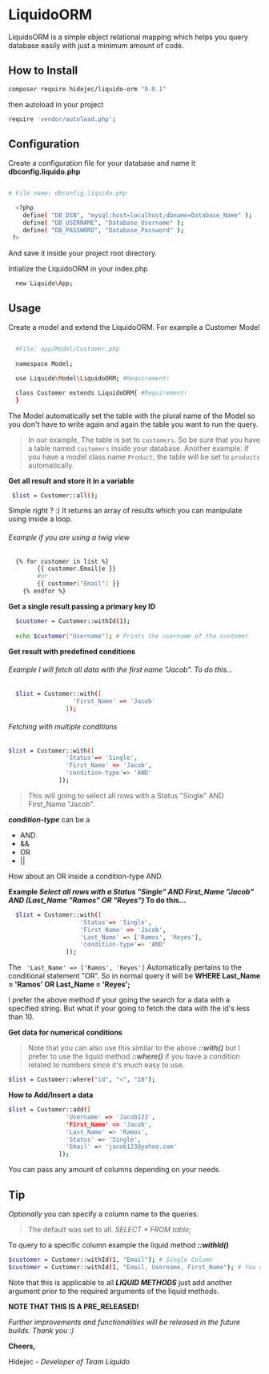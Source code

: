 # LiquidoORM
LiquidoORM is a simple object relational mapping which helps you query database easily with just a minimum amount of code.

## How to Install

```bash
composer require hidejec/liquido-orm "0.0.1"
```

then autoload in your project
```bash
require 'vendor/autoload.php';
```

## Configuration

Create a configuration file for your database and name it **dbconfig.liquido.php**

```bash

# File name: dbconfig.liquido.php

  <?php
  	define( "DB_DSN", "mysql:host=localhost;dbname=Database_Name" );
  	define( "DB_USERNAME", "Database_Username" );
  	define( "DB_PASSWORD", "Database_Password" );
 ?>
```
And save it inside your project root directory.

Intialize the LiquidoORM in your index.php

```bash
  new Liquido\App;
```

## Usage

Create a model and extend the LiquidoORM. For example a Customer Model

```bash

  #File: app/Model/Customer.php
  
  namespace Model;

  use Liquido\Model\LiquidoORM; #Requirement!

  class Customer extends LiquidoORM{ #Requirement!
  }
```

The Model automatically set the table with the plural name of the Model so you don't have to write again and again the table you want to run the query. 
> In our example, The table is set to `customers`. So be sure that you have a table named `customers` inside your database. 
> Another example: if you have a model class name ``Product``, the table will be set to `products` automatically. 

**Get all result and store it in a variable**

```bash
 $list = Customer::all();
```
Simple right ? :) 
It returns an array of results which you can manipulate using inside a loop.

###### Example if you are using a twig view

```bash
  {% for customer in list %}
		{{ customer.Email|e }}
		#or 
		{{ customer["Email"] }}
	{% endfor %}
```

**Get a single result passing a primary key ID**

```bash
  $customer = Customer::withId(1);
  
  echo $customer["Username"]; # Prints the username of the customer
```

**Get result with predefined conditions**

###### Example I will fetch all data with the first name "Jacob". To do this...

```bash
  $list = Customer::with([
			      'First_Name' => 'Jacob'
			    ]);
```

###### Fetching with multiple conditions

```bash
$list = Customer::with([
      			'Status'=> 'Single',
      			'First_Name' => 'Jacob',
      			'condition-type'=> 'AND'
			  ]);
```
>This will going to select all rows with a Status "Single" AND  First_Name "Jacob".

**_condition-type_** can be a
- AND
- &&
- OR
- ||

How about an OR inside a condition-type AND. 

**Example _Select all rows with a Status "Single" AND First_Name "Jacob" AND (Last_Name "Ramos" OR "Reyes")_ To do this...**

```bash
  $list = Customer::with([
        			'Status'=> 'Single',
        			'First_Name' => 'Jacob',
        			'Last_Name' => ['Ramos', 'Reyes'],
        			'condition-type'=> 'AND'
    			]);
```

The ` 'Last_Name' => ['Ramos', 'Reyes']` Automatically pertains to the conditional statement "OR". So in normal query it will be **WHERE Last_Name = 'Ramos' OR Last_Name = 'Reyes';**


I prefer the above method if your going the search for a data with a specified string. But what if your going to fetch the data with the id's less than 10.

**Get data for numerical conditions**

>Note that you can also use this similar to the above **_::with()_** but I prefer to use the liquid method **_::where()_** if you have a condition related to numbers since it's much easy to use. 

```bash
$list = Customer::where("id", "<", "10");
```

**How to Add/Insert a data**

```bash
$list = Customer::add([
    			'Username' => 'Jacob123',
    			'First_Name' => 'Jacob',
    			'Last_Name' => 'Ramos',
    			'Status' => 'Single',
    			'Email' => 'jacob123@yahoo.com'
			  ]);
```

You can pass any amount of columns depending on your needs. 

## Tip

_Optionally_ you can specify a column name to the queries. 
>The default was set to all. _SELECT * FROM table;_

To query to a specific column example the liquid method **_::withId()_**

```bash
$customer = Customer::withId(1, "Email"); # Single Column
$customer = Customer::withId(1, "Email, Username, First_Name"); # You can also specify multiple column names
```

Note that this is applicable to all **_LIQUID METHODS_** just add another argument prior to the required arguments of the liquid methods.









**NOTE THAT THIS IS A PRE_RELEASED!**

_Further improvements and functionalities will be released in the future builds. 
Thank you :)_



**Cheers,**

Hidejec - _Developer of Team Liquido_





